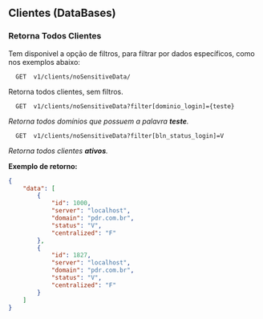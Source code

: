 ## Clientes (DataBases)

### Retorna Todos Clientes

Tem disponivel a opção de filtros, para filtrar por dados específicos, como nos exemplos abaixo:


```http
  GET  v1/clients/noSensitiveData/
```

Retorna todos clientes, sem filtros.

```http
  GET  v1/clients/noSensitiveData?filter[dominio_login]={teste}
```

*Retorna todos domínios que possuem a palavra **teste**.*

```http
  GET  v1/clients/noSensitiveData?filter[bln_status_login]=V
```

*Retorna todos clientes **ativos**.*


**Exemplo de retorno:**

```json
{
	"data": [
		{
			"id": 1000,
			"server": "localhost",
			"domain": "pdr.com.br",
			"status": "V",
			"centralized": "F"
		},
		{
			"id": 1827,
			"server": "localhost",
			"domain": "pdr.com.br",
			"status": "V",
			"centralized": "F"
		}
	]
}
```
